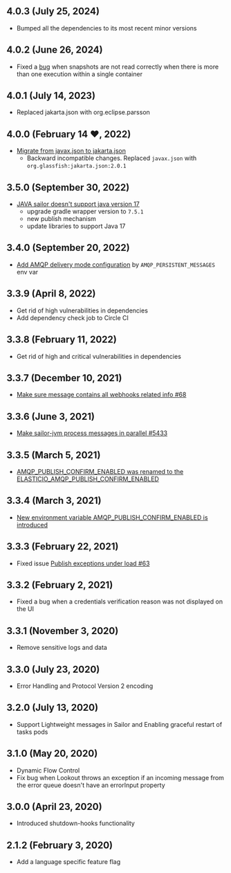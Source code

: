 ## 4.0.3 (July 25, 2024) 
  * Bumped all the dependencies to its most recent minor versions

## 4.0.2 (June 26, 2024) 
  * Fixed a [bug](https://github.com/elasticio/sailor-jvm/issues/94) when snapshots are not read correctly when there is more than one execution within a single container

## 4.0.1 (July 14, 2023) 
  * Replaced jakarta.json with org.eclipse.parsson

## 4.0.0 (February 14 ♥, 2022) 
  * [Migrate from javax.json to jakarta.json](https://github.com/elasticio/elasticio/issues/6744)
    * Backward incompatible changes. Replaced `javax.json` with `org.glassfish:jakarta.json:2.0.1`
## 3.5.0 (September 30, 2022)

* [JAVA sailor doesn't support java version 17](https://github.com/elasticio/elasticio/issues/6364) 
  * upgrade gradle wrapper version to `7.5.1`
  * new publish mechanism
  * update libraries to support Java 17
## 3.4.0 (September 20, 2022)

* [Add AMQP delivery mode configuration](https://github.com/elasticio/elasticio/issues/6247) by `AMQP_PERSISTENT_MESSAGES` env var

## 3.3.9 (April 8, 2022)

* Get rid of high vulnerabilities in dependencies
* Add dependency check job to Circle CI

## 3.3.8 (February 11, 2022)

* Get rid of high and critical vulnerabilities in dependencies

## 3.3.7 (December 10, 2021)

* [Make sure message contains all webhooks related info #68](https://github.com/elasticio/sailor-jvm/issues/68)

## 3.3.6 (June 3, 2021)

* [Make sailor-jvm process messages in parallel #5433](https://github.com/elasticio/elasticio/issues/5433)

## 3.3.5 (March 5, 2021)

* [AMQP_PUBLISH_CONFIRM_ENABLED was renamed to the ELASTICIO_AMQP_PUBLISH_CONFIRM_ENABLED](https://github.com/elasticio/elasticio/issues/5191)

## 3.3.4 (March 3, 2021)

* [New environment variable AMQP_PUBLISH_CONFIRM_ENABLED is introduced](https://github.com/elasticio/elasticio/issues/5191)

## 3.3.3 (February 22, 2021)

* Fixed issue [Publish exceptions under load #63](https://github.com/elasticio/sailor-jvm/issues/63)

## 3.3.2 (February 2, 2021)

* Fixed a bug when a credentials verification reason was not displayed on the UI 

## 3.3.1 (November 3, 2020)

* Remove sensitive logs and data

## 3.3.0 (July 23, 2020)

* Error Handling and Protocol Version 2 encoding

## 3.2.0 (July 13, 2020)

* Support Lightweight messages in Sailor and Enabling graceful restart of tasks pods

## 3.1.0 (May 20, 2020)

* Dynamic Flow Control
* Fix bug when Lookout throws an exception if an incoming message from the error queue doesn't have an errorInput property

## 3.0.0 (April 23, 2020)

* Introduced shutdown-hooks functionality

## 2.1.2 (February 3, 2020)

* Add a language specific feature flag
